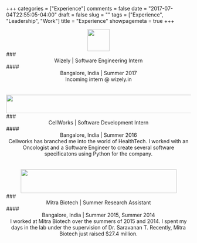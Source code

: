 +++
categories = ["Experience"]
comments = false
date = "2017-07-04T22:55:05-04:00"
draft = false
slug = ""
tags = ["Experience", "Leadership", "Work"]
title = "Experience"
showpagemeta = true
+++


<center><img style="float :center;" src="http://www.wizely.in/img/wizely.png" height="60" /></center>
### <center> Wizely | Software Engineering Intern </br> </center>
#### <center> Bangalore, India | Summer 2017 </center>
<center>Incoming intern @ wizely.in</center></br></br>


<center><img style="float :center;" src="https://cellworks.life/themes/custom/cellworkswebsitedpthemevone/images/cellworks-logo.svg" width="600" height="50" /></center>
### <center> CellWorks | Software Development Intern </br> </center>
#### <center> Bangalore, India | Summer 2016 </center>
<center>Cellworks has branched me into the world of HealthTech. I worked with an Oncologist and a Software Engineer to create several software specificatons using Python for the company.</center></br></br>

<center><img id="mitra-logo" style="float :center;"src="https://sandscapitalventures.com/wp-content/uploads/2017/01/Logo-Mitra-Biotech.png" width="425" height="65" /></center>
### <center> Mitra Biotech | Summer Research Assistant </br> </center>
#### <center> Bangalore, India | Summer 2015, Summer 2014 </center>
<center> I worked at Mitra Biotech over the summers of 2015 and 2014. I spent my days in the lab under the supervision of Dr. Saravanan T. Recently, Mitra Biotech just raised $27.4 million. </center>


